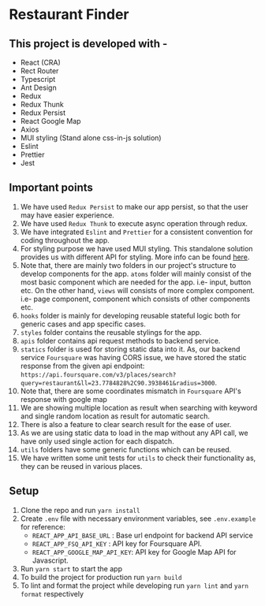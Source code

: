 # Restaurant Finder

## This project is developed with -

-   React (CRA)
-   Rect Router
-   Typescript
-   Ant Design
-   Redux
-   Redux Thunk
-   Redux Persist
-   React Google Map
-   Axios
-   MUI styling (Stand alone css-in-js solution)
-   Eslint
-   Prettier
-   Jest

## Important points

1. We have used `Redux Persist` to make our app persist, so that the user may have easier experience.
2. We have used `Redux Thunk` to execute async operation through redux.
3. We have integrated `Eslint` and `Prettier` for a consistent convention for coding throughout the app.
4. For styling purpose we have used MUI styling. This standalone solution provides us with different API for styling. More info can be found [here](https://mui.com/styles/basics/#why-use-muis-styling-solution).
5. Note that, there are mainly two folders in our project's structure to develop components for the app. `atoms` folder will mainly consist of the most basic component which are needed for the app. i.e- input, button etc. On the other hand, `views` will consists of more complex component. i.e- page component, component which consists of other components etc.
6. `hooks` folder is mainly for developing reusable stateful logic both for generic cases and app specific cases.
7. `styles` folder contains the reusable stylings for the app.
8. `apis` folder contains api request methods to backend service.
9. `statics` folder is used for storing static data into it. As, our backend service `Foursquare` was having CORS issue, we have stored the static response from the given api endpoint: `https://api.foursquare.com/v3/places/search?query=restaurant&ll=23.7784828%2C90.3938461&radius=3000`.
10. Note that, there are some coordinates mismatch in `Foursquare` API's response with google map
11. We are showing multiple location as result when searching with keyword and single random location as result for automatic search.
12. There is also a feature to clear search result for the ease of user.
13. As we are using static data to load in the map without any API call, we have only used single action for each dispatch.
14. `utils` folders have some generic functions which can be reused.
15. We have written some unit tests for `utils` to check their functionality as, they can be reused in various places.

## Setup

1. Clone the repo and run `yarn install`
2. Create `.env` file with necessary environment variables, see `.env.example` for reference:
    - `REACT_APP_API_BASE_URL` : Base url endpoint for backend API service
    - `REACT_APP_FSQ_API_KEY` : API key for Foursquare API.
    - `REACT_APP_GOOGLE_MAP_API_KEY`: API key for Google Map API for Javascript.
3. Run `yarn start` to start the app
4. To build the project for production run `yarn build`
5. To lint and format the project while developing run `yarn lint` and `yarn format` respectively
